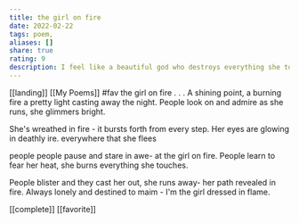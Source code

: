 ```yaml
---
title: the girl on fire
date: 2022-02-22
tags: poem, 
aliases: []
share: true
rating: 9
description: I feel like a beautiful god who destroys everything she touches
---
```

[[landing]] [[My Poems]]  #fav
the girl on fire 
.
.
.
A shining point, a burning fire
a pretty light casting away the night.
People look on and admire
as she runs, she glimmers bright.

She's wreathed in fire -
it bursts forth from every step.
Her eyes are glowing in deathly ire.
everywhere that she flees

people people pause and stare in awe-
at the girl on fire.
People learn to fear her heat,
she burns everything she touches.

People blister and they cast her out,
she runs away- her path revealed in fire.
Always lonely and destined to maim -
I'm the girl dressed in flame. 

[[complete]] [[favorite]]
